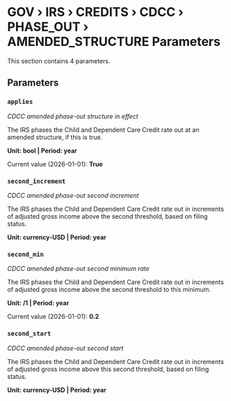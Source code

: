 # GOV › IRS › CREDITS › CDCC › PHASE_OUT › AMENDED_STRUCTURE Parameters

This section contains 4 parameters.

## Parameters

### `applies`
*CDCC amended phase-out structure in effect*

The IRS phases the Child and Dependent Care Credit rate out at an amended structure, if this is true.

**Unit: bool | Period: year**

Current value (2026-01-01): **True**


### `second_increment`
*CDCC amended phase-out second increment*

The IRS phases the Child and Dependent Care Credit rate out in increments of adjusted gross income above the second threshold, based on filing status.

**Unit: currency-USD | Period: year**


### `second_min`
*CDCC amended phase-out second minimum rate*

The IRS phases the Child and Dependent Care Credit rate out in increments of adjusted gross income above the second threshold to this minimum.

**Unit: /1 | Period: year**

Current value (2026-01-01): **0.2**


### `second_start`
*CDCC amended phase-out second start*

The IRS phases the Child and Dependent Care Credit rate out in increments of adjusted gross income above this second threshold, based on filing status.

**Unit: currency-USD | Period: year**

